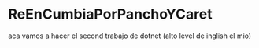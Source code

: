 ReEnCumbiaPorPanchoYCaret
=========================

aca vamos a hacer el second trabajo de dotnet (alto level de inglish el mio)
